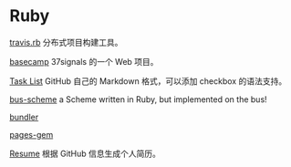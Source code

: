Ruby
====

[travis.rb](https://github.com/Ju2ender/travis.rb)
分布式项目构建工具。

[basecamp](https://github.com/Ju2ender/basecamp)
37signals 的一个 Web 项目。

[Task List](https://github.com/Ju2ender/task_list)
GitHub 自己的 Markdown 格式，可以添加 checkbox 的语法支持。

[bus-scheme](https://github.com/technomancy/bus-scheme)
a Scheme written in Ruby, but implemented on the bus!

[bundler](https://github.com/Ju2ender/bundler)

[pages-gem](https://github.com/Ju2ender/pages-gem)

[Resume](http://resume.github.com/)
根据 GitHub 信息生成个人简历。
